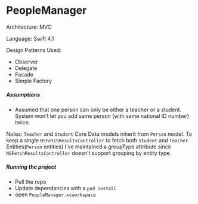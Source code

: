 # PeopleManager

Architecture: MVC

Language: Swift 4.1

Design Patterns Used:
- Observer
- Delegate
- Facade
- Simple Factory

##### Assumptions

  - Assumed that one person can only be either a teacher or a student. System won't let you add same person (with same national ID number) twice.

 Notes:
`Teacher` and `Student` Core Data models inherit from `Person` model. To keep a single `NSFetchResultsController` to fetch both `Student` and `Teacher` Entities(`Person` entities) I've maintained a groupType attribute since `NSFetchResultsController` doesn't support grouping by entity type.

##### Running the project
- Pull the repo
- Update dependancies with a `pod install`
- open `PeopleManager.xcworkspace`
